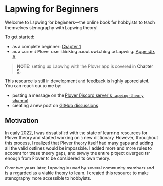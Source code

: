 # Lapwing for Beginners

Welcome to Lapwing for beginners—the online book for hobbyists to teach themselves stenography with Lapwing theory!

To get started:

* as a complete beginner: [Chapter 1](Chapter-01.md)
* as a current Plover user thinking about switching to Lapwing: [Appendix A](Appendix-A.md)

> **NOTE:** setting up Lapwing with the Plover app is covered in [Chapter 5](Chapter-05.md).

This resource is still in development and feedback is highly appreciated. You can reach out to me by:

* posting a message on the [Plover Discord server's <code class="code-mono">lapwing-theory</code> channel](https://discord.gg/rvKuMeem7k)
* creating a new post on [GitHub discussions](https://github.com/aerickt/lapwing-for-beginners/discussions/new/choose)

## Motivation

In early 2022, I was dissatisfied with the state of learning resources for Plover theory and started working on a new dictionary. However, throughout this process, I realized that Plover theory itself had many gaps and adding all the valid outlines would be impossible. I added more and more rules to account for these theory gaps, and slowly the entire project diverged far enough from Plover to be considered its own theory.

Over two years later, Lapwing is used by several community members and is a regarded as a viable theory to learn. I created this resource to make stenography more accessible to hobbyists.